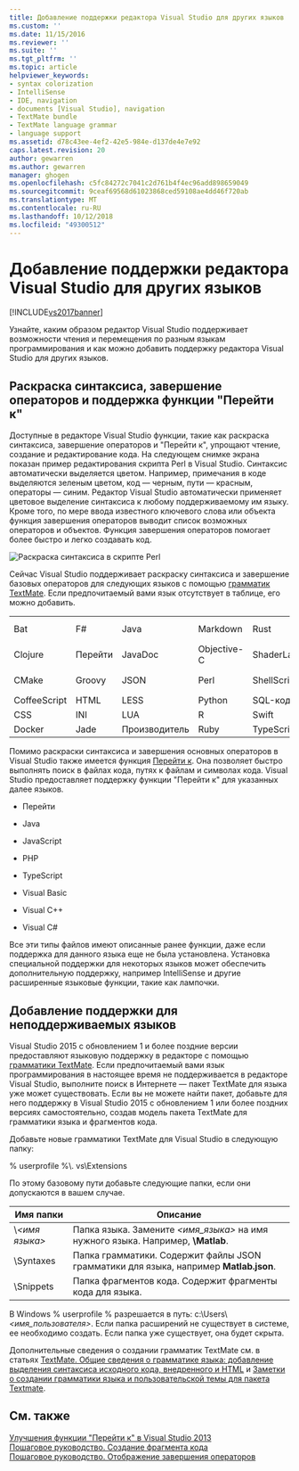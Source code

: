 ```yaml
---
title: Добавление поддержки редактора Visual Studio для других языков | Документы Майкрософт
ms.custom: ''
ms.date: 11/15/2016
ms.reviewer: ''
ms.suite: ''
ms.tgt_pltfrm: ''
ms.topic: article
helpviewer_keywords:
- syntax colorization
- IntelliSense
- IDE, navigation
- documents [Visual Studio], navigation
- TextMate bundle
- TextMate language grammar
- language support
ms.assetid: d78c43ee-4ef2-42e5-984e-d137de4e7e92
caps.latest.revision: 20
author: gewarren
ms.author: gewarren
manager: ghogen
ms.openlocfilehash: c5fc84272c7041c2d761b4f4ec96add898659049
ms.sourcegitcommit: 9ceaf69568d61023868ced59108ae4dd46f720ab
ms.translationtype: MT
ms.contentlocale: ru-RU
ms.lasthandoff: 10/12/2018
ms.locfileid: "49300512"
---
```

# <a name="adding-visual-studio-editor-support-for-other-languages"></a>Добавление поддержки редактора Visual Studio для других языков
[!INCLUDE[vs2017banner](../includes/vs2017banner.md)]

Узнайте, каким образом редактор Visual Studio поддерживает возможности чтения и перемещения по разным языкам программирования и как можно добавить поддержку редактора Visual Studio для других языков.  
  
## <a name="syntax-colorization-statement-completion-and-navigate-to-support"></a>Раскраска синтаксиса, завершение операторов и поддержка функции "Перейти к"  
 Доступные в редакторе Visual Studio функции, такие как раскраска синтаксиса, завершение операторов и "Перейти к", упрощают чтение, создание и редактирование кода. На следующем снимке экрана показан пример редактирования скрипта Perl в Visual Studio. Синтаксис автоматически выделяется цветом. Например, примечания в коде выделяются зеленым цветом, код — черным, пути — красным, операторы — синим. Редактор Visual Studio автоматически применяет цветовое выделение синтаксиса к любому поддерживаемому им языку. Кроме того, по мере ввода известного ключевого слова или объекта функция завершения операторов выводит список возможных операторов и объектов. Функция завершения операторов помогает более быстро и легко создавать код.  
  
 ![Раскраска синтаксиса в скрипте Perl](../ide/media/vside-perledit.png "VSIDE_PerlEdit")  
  
 Сейчас Visual Studio поддерживает раскраску синтаксиса и завершение базовых операторов для следующих языков с помощью [грамматик TextMate](https://manual.macromates.com/en/language_grammars). Если предпочитаемый вами язык отсутствует в таблице, его можно добавить.  
  
|||||||  
|-|-|-|-|-|-|  
|Bat|F#|Java|Markdown|Rust|Visual Basic|  
|Clojure|Перейти|JavaDoc|Objective-C|ShaderLab|Visual C#|  
|CMake|Groovy|JSON|Perl|ShellScript|Visual C++|  
|CoffeeScript|HTML|LESS|Python|SQL-код|VBNet|  
|CSS|INI|LUA|R|Swift|XML|  
|Docker|Jade|Производитель|Ruby|TypeScript|YAML|  
  
 Помимо раскраски синтаксиса и завершения основных операторов в Visual Studio также имеется функция [Перейти к](https://blogs.msdn.microsoft.com/benwilli/2015/04/09/visual-studio-tip-3-use-navigate-to/). Она позволяет быстро выполнять поиск в файлах кода, путях к файлам и символах кода. Visual Studio предоставляет поддержку функции "Перейти к" для указанных далее языков.  
  
-   Перейти  
  
-   Java  
  
-   JavaScript  
  
-   PHP  
  
-   TypeScript  
  
-   Visual Basic  
  
-   Visual C++  
  
-   Visual C#  
  
 Все эти типы файлов имеют описанные ранее функции, даже если поддержка для данного языка еще не была установлена. Установка специальной поддержки для некоторых языков может обеспечить дополнительную поддержку, например IntelliSense и другие расширенные языковые функции, такие как лампочки.  
  
## <a name="adding-support-for-non-supported-languages"></a>Добавление поддержки для неподдерживаемых языков  
 Visual Studio 2015 с обновлением 1 и более поздние версии предоставляют языковую поддержку в редакторе с помощью [грамматики TextMate](https://manual.macromates.com/en/language_grammars). Если предпочитаемый вами язык программирования в настоящее время не поддерживается в редакторе Visual Studio, выполните поиск в Интернете — пакет TextMate для языка уже может существовать. Если вы не можете найти пакет, добавьте для него поддержку в Visual Studio 2015 с обновлением 1 или более поздних версиях самостоятельно, создав модель пакета TextMate для грамматики языка и фрагментов кода.  
  
 Добавьте новые грамматики TextMate для Visual Studio в следующую папку:  
  
 % userprofile %\\. vs\Extensions  
  
 По этому базовому пути добавьте следующие папки, если они допускаются в вашем случае.  
  
|Имя папки|Описание|  
|-----------------|-----------------|  
|\\*\<имя языка>*|Папка языка. Замените *\<имя_языка>* на имя нужного языка. Например, **\Matlab**.|  
|\Syntaxes|Папка грамматики. Содержит файлы JSON грамматики для языка, например **Matlab.json**.|  
|\Snippets|Папка фрагментов кода. Содержит фрагменты кода для языка.|  
  
 В Windows % userprofile % разрешается в путь: c:\Users\\*\<имя_пользователя>*. Если папка расширений не существует в системе, ее необходимо создать. Если папка уже существует, она будет скрыта.  
  
 Дополнительные сведения о создании грамматик TextMate см. в статьях [TextMate. Общие сведения о грамматике языка: добавление выделения синтаксиса исходного кода, внедренного и HTML](https://developmentality.wordpress.com/2011/02/08/textmate-introduction-to-language-grammars/) и [Заметки о создании грамматики языка и пользовательской темы для пакета Textmate](https://benparizek.com/notebook/notes-on-how-to-create-a-language-grammar-and-custom-theme-for-a-textmate-bundle).  
  
## <a name="see-also"></a>См. также  
 [Улучшения функции "Перейти к" в Visual Studio 2013](https://blogs.msdn.microsoft.com/mvpawardprogram/2013/10/22/visual-studio-2013-navigate-to-improvements/)   
 [Пошаговое руководство. Создание фрагмента кода](../ide/walkthrough-creating-a-code-snippet.md)   
 [Пошаговое руководство. Отображение завершения операторов](../extensibility/walkthrough-displaying-statement-completion.md)



